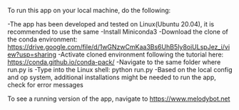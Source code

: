 To run this app on your local machine, do the following:

-The app has been developed and tested on Linux(Ubuntu 20.04), it is recommended to use the same
-Install Miniconda3
-Download the clone of the conda environment: https://drive.google.com/file/d/1wGNzwCmKaa3Bs6UhB5Iy8oiULspJez_i/view?usp=sharing
-Activate cloned environment following the tutorial here: https://conda.github.io/conda-pack/
-Navigate to the same folder where run.py is
-Type into the Linux shell: python run.py
-Based on the local config and op system, additional installations might be needed to run the app, check for error messages

To see a running version of the app, navigate to https://www.melodybot.net
